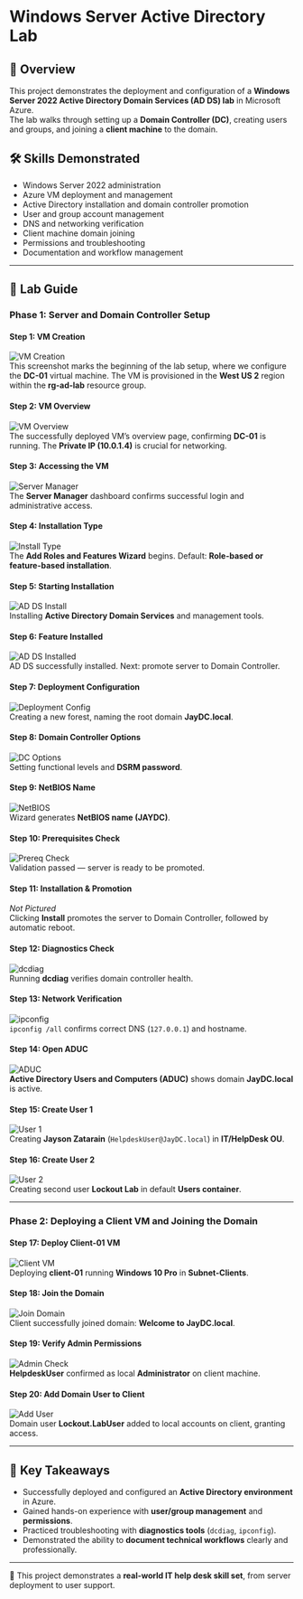 # Windows Server Active Directory Lab

## 📌 Overview
This project demonstrates the deployment and configuration of a **Windows Server 2022 Active Directory Domain Services (AD DS) lab** in Microsoft Azure.  
The lab walks through setting up a **Domain Controller (DC)**, creating users and groups, and joining a **client machine** to the domain.

## 🛠 Skills Demonstrated
- Windows Server 2022 administration
- Azure VM deployment and management
- Active Directory installation and domain controller promotion
- User and group account management
- DNS and networking verification
- Client machine domain joining
- Permissions and troubleshooting
- Documentation and workflow management

---

## 🚀 Lab Guide

### **Phase 1: Server and Domain Controller Setup**

#### Step 1: VM Creation
![VM Creation](screenshots/01_vm_creation.jpg)  
This screenshot marks the beginning of the lab setup, where we configure the **DC-01** virtual machine. The VM is provisioned in the **West US 2** region within the **rg-ad-lab** resource group.

#### Step 2: VM Overview
![VM Overview](screenshots/02_vm_overview.jpg)  
The successfully deployed VM’s overview page, confirming **DC-01** is running. The **Private IP (10.0.1.4)** is crucial for networking.

#### Step 3: Accessing the VM
![Server Manager](screenshots/03_server_manager.jpg)  
The **Server Manager** dashboard confirms successful login and administrative access.

#### Step 4: Installation Type
![Install Type](screenshots/04_install_type.jpg)  
The **Add Roles and Features Wizard** begins. Default: **Role-based or feature-based installation**.

#### Step 5: Starting Installation
![AD DS Install](screenshots/05_ad_install.jpg)  
Installing **Active Directory Domain Services** and management tools.

#### Step 6: Feature Installed
![AD DS Installed](screenshots/06_ad_installed.jpg)  
AD DS successfully installed. Next: promote server to Domain Controller.

#### Step 7: Deployment Configuration
![Deployment Config](screenshots/07_deployment_config.jpg)  
Creating a new forest, naming the root domain **JayDC.local**.

#### Step 8: Domain Controller Options
![DC Options](screenshots/08_dc_options.jpg)  
Setting functional levels and **DSRM password**.

#### Step 9: NetBIOS Name
![NetBIOS](screenshots/09_netbios.jpg)  
Wizard generates **NetBIOS name (JAYDC)**.

#### Step 10: Prerequisites Check
![Prereq Check](screenshots/10_prereq.jpg)  
Validation passed — server is ready to be promoted.

#### Step 11: Installation & Promotion
*Not Pictured*  
Clicking **Install** promotes the server to Domain Controller, followed by automatic reboot.

#### Step 12: Diagnostics Check
![dcdiag](screenshots/12_dcdiag.jpg)  
Running **dcdiag** verifies domain controller health.

#### Step 13: Network Verification
![ipconfig](screenshots/13_ipconfig.jpg)  
`ipconfig /all` confirms correct DNS (`127.0.0.1`) and hostname.

#### Step 14: Open ADUC
![ADUC](screenshots/14_aduc.jpg)  
**Active Directory Users and Computers (ADUC)** shows domain **JayDC.local** is active.

#### Step 15: Create User 1
![User 1](screenshots/15_user1.jpg)  
Creating **Jayson Zatarain** (`HelpdeskUser@JayDC.local`) in **IT/HelpDesk OU**.

#### Step 16: Create User 2
![User 2](screenshots/16_user2.jpg)  
Creating second user **Lockout Lab** in default **Users container**.

---

### **Phase 2: Deploying a Client VM and Joining the Domain**

#### Step 17: Deploy Client-01 VM
![Client VM](screenshots/17_client_vm.jpg)  
Deploying **client-01** running **Windows 10 Pro** in **Subnet-Clients**.

#### Step 18: Join the Domain
![Join Domain](screenshots/18_join_domain.jpg)  
Client successfully joined domain: **Welcome to JayDC.local**.

#### Step 19: Verify Admin Permissions
![Admin Check](screenshots/19_admin_check.jpg)  
**HelpdeskUser** confirmed as local **Administrator** on client machine.

#### Step 20: Add Domain User to Client
![Add User](screenshots/20_add_user.jpg)  
Domain user **Lockout.LabUser** added to local accounts on client, granting access.

---

## 📖 Key Takeaways
- Successfully deployed and configured an **Active Directory environment** in Azure.  
- Gained hands-on experience with **user/group management** and **permissions**.  
- Practiced troubleshooting with **diagnostics tools** (`dcdiag`, `ipconfig`).  
- Demonstrated the ability to **document technical workflows** clearly and professionally.  

---

🔹 This project demonstrates a **real-world IT help desk skill set**, from server deployment to user support.
